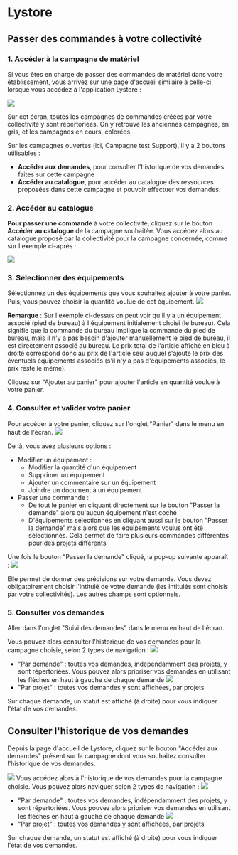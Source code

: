 # Lystore

## Passer des commandes à votre collectivité
### 1. **Accéder à la campagne de matériel**

Si vous êtes en charge de passer des commandes de matériel dans votre établissement, vous arrivez sur une page d'accueil similaire à celle-ci lorsque vous accédez à l'application Lystore :

![](.gitbook/assets/lystore_01_ecran_des_campagnes_reduit.png)

Sur cet écran, toutes les campagnes de commandes créées par votre collectivité y sont répertoriées. On y retrouve les anciennes campagnes, en gris, et les campagnes en cours, colorées.

Sur les campagnes ouvertes (ici, Campagne test Support), il y a 2 boutons utilisables :
- **Accéder aux demandes**, pour consulter l'historique de vos demandes faites sur cette campagne
- **Accéder au catalogue**, pour accéder au catalogue des ressources proposées dans cette campagne et pouvoir effectuer vos demandes.



### 2. **Accéder au catalogue**

**Pour passer une commande** à votre collectivité, cliquez sur le bouton **Accéder au catalogue** de la campagne souhaitée.
Vous accédez alors au catalogue proposé par la collectivité pour la campagne concernée, comme sur l'exemple ci-après :


![](.gitbook/assets/lystore_02_catalogue_reduit.png)



### 3. **Sélectionner des équipements**

Sélectionnez un des équipements que vous souhaitez ajouter à votre panier. Puis, vous pouvez choisir la quantité voulue de cet équipement.
![](.gitbook/assets/lystore_02v2_detail_article_reduit.png)

**Remarque** : Sur l'exemple ci-dessus on peut voir qu'il y a un équipement associé (pied de bureau) à l'équipement initialement choisi (le bureau). Cela signifie que la commande du bureau implique la commande du pied de bureau, mais il n'y a pas besoin d'ajouter manuellement le pied de bureau, il est directement associé au bureau.
Le prix total de l'article affiché en bleu à droite correspond donc au prix de l'article seul auquel s'ajoute le prix des éventuels équipements associés (s'il n'y a pas d'équipements associés, le prix reste le même).

Cliquez sur "Ajouter au panier" pour ajouter l'article en quantité voulue à votre panier.


### 4. **Consulter et valider votre panier**

Pour accéder à votre panier, cliquez sur l'onglet "Panier" dans le menu en haut de l'écran.
![](.gitbook/assets/lystore_03_panier_reduit.png)


De là, vous avez plusieurs options :
- Modifier un équipement :
   - Modifier la quantité d'un équipement
   - Supprimer un équipement 
   - Ajouter un commentaire sur un équipement 
   - Joindre un document à un équipement 
- Passer une commande :
  - De tout le panier en cliquant directement sur le bouton "Passer la demande" alors qu'aucun équipement n'est coché 
  - D'équipements sélectionnés en cliquant aussi sur le bouton "Passer la demande" mais alors que les équipements voulus ont été sélectionnés. Cela permet de faire plusieurs commandes différentes pour des projets différents

Une fois le bouton "Passer la demande" cliqué, la pop-up suivante apparaît :
![](.gitbook/assets/lystore_04_Pop-up_validation_demande_reduit.png)

Elle permet de donner des précisions sur votre demande.
Vous devez obligatoirement choisir l'intitulé de votre demande (les intitulés sont choisis par votre collectivités). 
Les autres champs sont optionnels.


### 5. **Consulter vos demandes**

Aller dans l'onglet "Suivi des demandes" dans le menu en haut de l'écran.

Vous pouvez alors consulter l'historique de vos demandes pour la campagne choisie, selon 2 types de navigation :
![](.gitbook/assets/lystore_05_navigation_historique_des_demandes_reduit.png)

- "Par demande" : toutes vos demandes, indépendamment des projets, y sont répertoriées. Vous pouvez alors prioriser vos demandes en utilisant les flèches en haut à gauche de chaque demande
  ![](.gitbook/assets/lystore_06_prioriser_les_demandes_reduit.png)
- "Par projet" : toutes vos demandes y sont affichées, par projets

Sur chaque demande, un statut est affiché (à droite) pour vous indiquer l'état de vos demandes.




## Consulter l'historique de vos demandes
Depuis la page d'accueil de Lystore, cliquez sur le bouton "Accéder aux demandes" présent sur la campagne dont vous souhaitez consulter l'historique de vos demandes.

![](.gitbook/assets/lystore_01_ecran_des_campagnes_reduit.png)
Vous accédez alors à l'historique de vos demandes pour la campagne choisie. Vous pouvez alors naviguer selon 2 types de navigation :
![](.gitbook/assets/lystore_05_navigation_historique_des_demandes_reduit.png)

- "Par demande" : toutes vos demandes, indépendamment des projets, y sont répertoriées. Vous pouvez alors prioriser vos demandes en utilisant les flèches en haut à gauche de chaque demande
  ![](.gitbook/assets/lystore_06_prioriser_les_demandes_reduit.png)
- "Par projet" : toutes vos demandes y sont affichées, par projets

Sur chaque demande, un statut est affiché (à droite) pour vous indiquer l'état de vos demandes.
